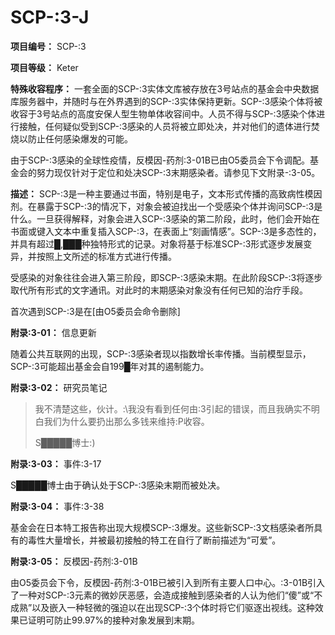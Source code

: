# SCP-:3-J
                        


**项目编号：** SCP-:3

**项目等级：** Keter

**特殊收容程序：** 一套全面的SCP-:3实体文库被存放在3号站点的基金会中央数据库服务器中，并随时与在外界遇到的SCP-:3实体保持更新。SCP-:3感染个体将被收容于3号站点的高度安保人型生物单体收容间中。人员不得与SCP-:3感染个体进行接触，任何疑似受到SCP-:3感染的人员将被立即处决，并对他们的遗体进行焚烧以防止任何感染爆发的可能。

由于SCP-:3感染的全球性疫情，反模因-药剂:3-01B已由O5委员会下令调配。基金会的努力现仅针对于定位和处决SCP-:3末期感染者。请参见下文附录-:3-05。

**描述：** SCP-:3是一种主要通过书面，特别是电子，文本形式传播的高致病性模因剂。在暴露于SCP-:3的情况下，对象会被迫找出一个受感染个体并询问SCP-:3是什么。一旦获得解释，对象会进入SCP-:3感染的第二阶段，此时，他们会开始在书面或键入文本中重复插入SCP-:3，在表面上“刻画情感”。SCP-:3是多态性的，并具有超过█,███种独特形式的记录。对象将基于标准SCP-:3形式逐步发展变异，并按照上文所述的标准方式进行传播。

受感染的对象往往会进入第三阶段，即SCP-:3感染末期。在此阶段SCP-:3将逐步取代所有形式的文字通讯。对此时的末期感染对象没有任何已知的治疗手段。

首次遇到SCP-:3是在[由O5委员会命令删除]

**附录:3-01：** 信息更新

随着公共互联网的出现，SCP-:3感染者现以指数增长率传播。当前模型显示，SCP-:3可能超出基金会自199█年对其的遏制能力。

**附录:3-02：** 研究员笔记


> 我不清楚这些，伙计。:\我没有看到任何由:3引起的错误，而且我确实不明白我们为什么要扔出那么多钱来维持:P收容。
> 
> S█████博士:)
> 

**附录:3-03：** 事件:3-17

S█████博士由于确认处于SCP-:3感染末期而被处决。

**附录:3-04：** 事件:3-38

基金会在日本特工报告称出现大规模SCP-:3爆发。这些新SCP-:3文档感染者所具有的毒性大量增长，并被最初接触的特工在自行了断前描述为“可爱”。

**附录:3-05：** 反模因-药剂:3-01B

由O5委员会下令，反模因-药剂:3-01B已被引入到所有主要人口中心。:3-01B引入了一种对SCP-:3元素的微妙厌恶感，会造成接触到感染者的人认为他们“傻”或“不成熟”以及嵌入一种轻微的强迫以在出现SCP-:3个体时将它们驱逐出视线。这种效果已证明可防止99.97%的接种对象发展到末期。



                    